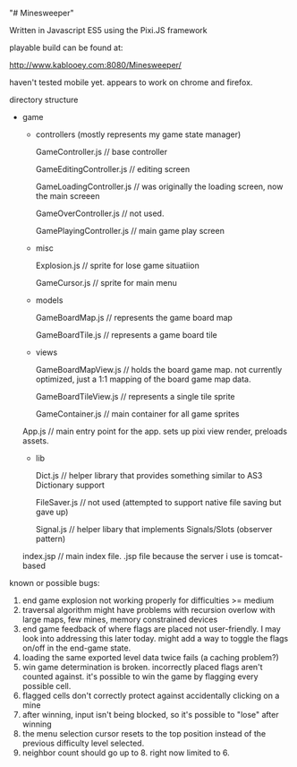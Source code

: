 "# Minesweeper" 

Written in Javascript ES5 using the Pixi.JS framework

playable build can be found at:

http://www.kablooey.com:8080/Minesweeper/

haven't tested mobile yet.  appears to work on chrome and firefox.

directory structure

+ game

	+ controllers (mostly represents my game state manager)
	
		GameController.js // base controller
		
		GameEditingController.js // editing screen
		
		GameLoadingController.js // was originally the loading screen, now the main screeen
		
		GameOverController.js // not used. 
		
		GamePlayingController.js // main game play screen
		
	+ misc
	
		Explosion.js  // sprite for lose game situatiion
		
		GameCursor.js // sprite for main menu
		
	+ models
	
		GameBoardMap.js // represents the game board map
		
		GameBoardTile.js // represents a game board tile
		
	+ views
	
		GameBoardMapView.js // holds the board game map.  not currently optimized, just a 1:1 		mapping of the board game map data.
		
		GameBoardTileView.js // represents a single tile sprite
		
		GameContainer.js // main container for all game sprites
		
	App.js // main entry point for the app. sets up pixi view render, preloads assets.

	+ lib
	
		Dict.js // helper library that provides something similar to AS3 Dictionary support
		
		FileSaver.js // not used (attempted to support native file saving but gave up)
		
		Signal.js // helper libary that implements Signals/Slots (observer pattern)
		
	index.jsp // main index file.  .jsp file because the server i use is tomcat-based
	
	
known or possible bugs:

1) end game explosion not working properly for difficulties >= medium
2) traversal algorithm might have problems with recursion overlow with large maps, few mines, memory constrained devices
3) end game feedback of where flags are placed not user-friendly.  I may look into addressing this later today.  might add a way to toggle the flags on/off in the end-game state.
4) loading the same exported level data twice fails (a caching problem?)
5) win game determination is broken.  incorrectly placed flags aren't counted against.  it's possible to win the game by flagging every possible cell.
6) flagged cells don't correctly protect against accidentally clicking on a mine
7) after winning, input isn't being blocked, so it's possible to "lose" after winning
8) the menu selection cursor resets to the top position instead of the previous difficulty level selected.
9) neighbor count should go up to 8.  right now limited to 6. 

